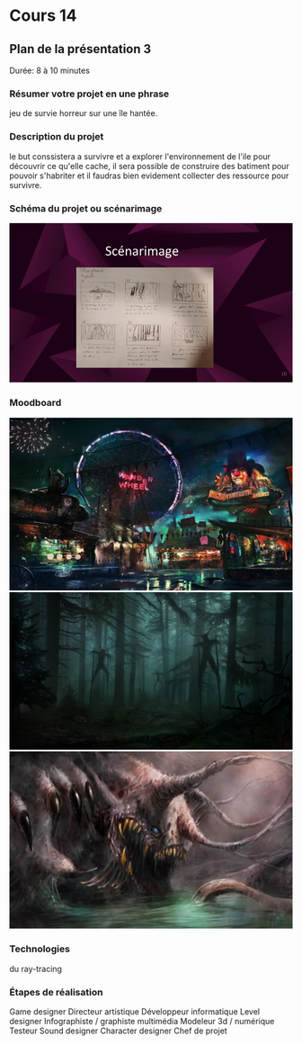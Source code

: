 # Cours 14
## Plan de la présentation 3
Durée: 8 à 10 minutes          

### Résumer votre projet en une phrase
jeu de survie horreur sur une île hantée.         

### Description du projet 
le but conssistera a survivre et a explorer l'environnement de l'ile pour découvrir ce qu'elle cache, il sera possible de construire des batiment pour pouvoir s'habriter et il faudras bien evidement collecter des ressource pour survivre.        

### Schéma du projet ou scénarimage
![pp 5](images/krypten_park.png)             

### Moodboard
![pp 5](images/1.jpg)            
![pp 5](images/2.jpg)            
![pp 5](images/3.jpg)   

### Technologies
du ray-tracing

### Étapes de réalisation
Game designer
Directeur artistique
Développeur informatique
Level designer
Infographiste / graphiste multimédia
Modeleur 3d / numérique
Testeur
Sound designer
Character designer
Chef de projet
